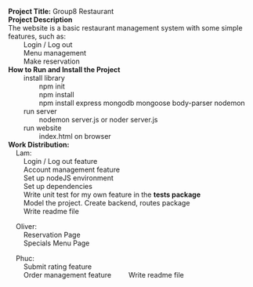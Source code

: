**Project Title:**
Group8 Restaurant  
**Project Description**  
The website is a basic restaurant management system with some simple features, such as:  
&nbsp; &nbsp; &nbsp; &nbsp;  Login / Log out  
&nbsp;	&nbsp; &nbsp;  &nbsp; Menu management  
&nbsp; &nbsp; &nbsp; &nbsp; Make reservation  
**How to Run and Install the Project**    
&nbsp; &nbsp; &nbsp; &nbsp;  install library  
&nbsp; &nbsp; &nbsp; &nbsp;	&nbsp; &nbsp; &nbsp; &nbsp;	npm init  
	&nbsp; &nbsp; &nbsp; &nbsp; &nbsp; &nbsp; &nbsp; &nbsp;	npm install  
	&nbsp; &nbsp; &nbsp; &nbsp; &nbsp; &nbsp; &nbsp; &nbsp; npm install express mongodb mongoose body-parser nodemon  
&nbsp; &nbsp; &nbsp; &nbsp;  run server  
	&nbsp; &nbsp; &nbsp; &nbsp; &nbsp; &nbsp; &nbsp; &nbsp;	nodemon server.js or noder server.js  
&nbsp; &nbsp; &nbsp; &nbsp;  run website  
	&nbsp; &nbsp; &nbsp; &nbsp; &nbsp; &nbsp; &nbsp; &nbsp; index.html on browser  
 **Work Distribution:**  
 &nbsp; &nbsp; Lam:  
 &nbsp; &nbsp; &nbsp; &nbsp;  Login / Log out feature  
 &nbsp; &nbsp; &nbsp; &nbsp;  Account management feature  
 &nbsp; &nbsp; &nbsp; &nbsp;  Set up nodeJS environment  
 &nbsp; &nbsp; &nbsp; &nbsp;  Set up dependencies  
 &nbsp; &nbsp; &nbsp; &nbsp;  Write unit test for my own feature in the **tests package**  
 &nbsp; &nbsp; &nbsp; &nbsp;  Model the project. Create backend, routes package  
 &nbsp; &nbsp; &nbsp; &nbsp;  Write readme file  

 &nbsp; &nbsp; Oliver:  
 &nbsp; &nbsp; &nbsp; &nbsp;  Reservation Page  
 &nbsp; &nbsp; &nbsp; &nbsp;  Specials Menu Page  
  

&nbsp; &nbsp; Phuc:  
 &nbsp; &nbsp; &nbsp; &nbsp;  Submit rating feature  
 &nbsp; &nbsp; &nbsp; &nbsp;  Order management feature
 &nbsp; &nbsp; &nbsp; &nbsp;  Write readme file 


 
	

	
